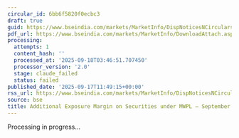 ```yaml
---
circular_id: 6bb6f5820f0ecbc3
draft: true
guid: https://www.bseindia.com/markets/MarketInfo/DispNoticesNCirculars.aspx?Noticeid={BCA36F84-6914-4B00-91B5-07977E39537C}&noticeno=20250917-19&dt=09/17/2025&icount=19&totcount=57&flag=0
pdf_url: https://www.bseindia.com/markets/MarketInfo/DownloadAttach.aspx?id=20250917-19&attachedId=2776c861-5cc8-44a9-8394-4b3ff0d402df
processing:
  attempts: 1
  content_hash: ''
  processed_at: '2025-09-18T03:46:51.707450'
  processor_version: '2.0'
  stage: claude_failed
  status: failed
published_date: '2025-09-17T11:49:15+00:00'
rss_url: https://www.bseindia.com/markets/MarketInfo/DispNoticesNCirculars.aspx?Noticeid={BCA36F84-6914-4B00-91B5-07977E39537C}&noticeno=20250917-19&dt=09/17/2025&icount=19&totcount=57&flag=0
source: bse
title: Additional Exposure Margin on Securities under MWPL – September 2025
---
```


Processing in progress...
